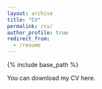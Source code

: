 ```yaml
---
layout: archive
title: "CV"
permalink: /cv/
author_profile: true
redirect_from:
  - /resume
---
```


{% include base_path %}

You can download my CV here.
